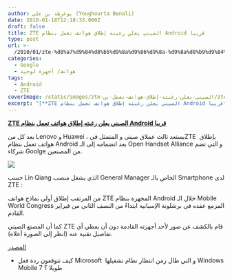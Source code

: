 ```yaml
---
author: يوغرطة بن علي (Youghourta Benali)
date: 2010-01-18T12:18:33.000Z
draft: false
title: ZTE الصيني يعلن رغبته إطلاق هواتف تعمل بنظام Android قريبا
type: post
url: >-
  /2010/01/zte-%d8%a7%d9%84%d8%b5%d9%8a%d9%86%d9%8a-%d9%8a%d8%b9%d9%84%d9%86-%d8%b1%d8%ba%d8%a8%d8%aa%d9%87-%d8%a5%d8%b7%d9%84%d8%a7%d9%82-%d9%87%d9%88%d8%a7%d8%aa%d9%81-%d8%aa%d8%b9%d9%85%d9%84-%d8%a8%d9%86/
categories:
  - Google
  - هواتف/ أجهزة لوحية
tags:
  - Android
  - ZTE
coverImage: /static/images/zte-الصيني-يعلن-رغبته-إطلاق-هواتف-تعمل-بن/zte_android.jpg
excerpt: "[**ZTE الصيني يعلن رغبته إطلاق هواتف تعمل بنظام Android قريبا**](https://www.it-scoop.com/2010/01/zte-%d8%a7%d9%84%d8%b5%d9%8a%d9%86%d9%8a-%d9%8a%d8%b9%d9%84%d9%86-%d8%b1%d8%ba%d8%a8%d8%aa%d9%87-%d8%a5%d8%b7%d9%84%d8%a7%d9%82-%d9%87%d9%88%d8%a7%d8%aa%d9%81-%d8%aa%d8%b9%d9%85%d9%84-%d8%a8%d9%86/)\n\nبعد كل من Lenovo و Huawei ، يستعد ثالث عملاق صيني و المتمثل فيZTE \_بإطلاق هواتف تعمل بنظام Android بعد انضمامه إلى الـ Open Handset Alliance و التي تضم شركاء Goolge"
---
```

[**ZTE الصيني يعلن رغبته إطلاق هواتف تعمل بنظام Android قريبا**](https://www.it-scoop.com/2010/01/zte-%d8%a7%d9%84%d8%b5%d9%8a%d9%86%d9%8a-%d9%8a%d8%b9%d9%84%d9%86-%d8%b1%d8%ba%d8%a8%d8%aa%d9%87-%d8%a5%d8%b7%d9%84%d8%a7%d9%82-%d9%87%d9%88%d8%a7%d8%aa%d9%81-%d8%aa%d8%b9%d9%85%d9%84-%d8%a8%d9%86/)

بعد كل من Lenovo و Huawei ، يستعد ثالث عملاق صيني و المتمثل فيZTE  بإطلاق هواتف تعمل بنظام Android بعد انضمامه إلى الـ Open Handset Alliance و التي تضم شركاء Goolge من المصنعين.

![](/static/images/zte-الصيني-يعلن-رغبته-إطلاق-هواتف-تعمل-بن/zte_android.jpg)

حسب Lin Qiang الذي يشغل منصب General Manager الخاص بالـ Smartphone لدى ZTE :

من المرتقب إطلاق أولى نماذج هواتف ZTE المجهزة بنظام Android خلال الـ Mobile World Congress المزمع عقده في برشلونة الإسبانية ابتداءً من النصف الثاني من فبراير القادم.

كما أن المصنع الصيني ZTE قام بالكشف عن صور لأحد أجهزته القادمة دون أن يعطي أي تفاصيل تقنية عنه (انظر إلى الصورة أعلاه).

[المصدر](http://www.techtree.com/India/News/ZTE_Plans_Android_Smartphones_Joins_OHA/551-108774-893.html)

-   كيف تتوقعون ردة فعل Microsoft  و التي طال زمن انتظار نظام تشغيلها Windows Mobile 7 طويلا ؟
